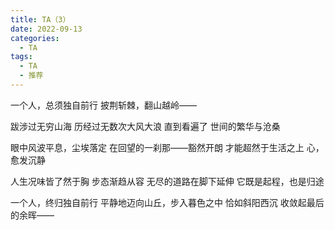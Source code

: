 ```yaml
---
title: TA（3）
date: 2022-09-13
categories:
  - TA
tags:
  - TA
  - 推荐
---
```


一个人，总须独自前行
披荆斩棘，翻山越岭——
<!--more-->
跋涉过无穷山海
历经过无数次大风大浪
直到看遍了
世间的繁华与沧桑

眼中风波平息，尘埃落定
在回望的一刹那——豁然开朗
才能超然于生活之上
心，愈发沉静

人生况味皆了然于胸
步态渐趋从容
无尽的道路在脚下延伸
它既是起程，也是归途

一个人，终归独自前行
平静地迈向山丘，步入暮色之中
恰如斜阳西沉
收敛起最后的余晖——
